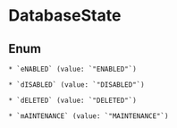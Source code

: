 
# DatabaseState

## Enum


    * `eNABLED` (value: `"ENABLED"`)

    * `dISABLED` (value: `"DISABLED"`)

    * `dELETED` (value: `"DELETED"`)

    * `mAINTENANCE` (value: `"MAINTENANCE"`)



